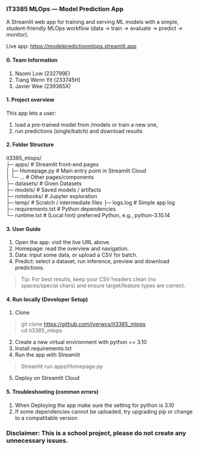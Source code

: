 ### IT3385 MLOps — Model Prediction App

A Streamlit web app for training and serving ML models with a simple, student-friendly MLOps workflow (data → train → evaluate → predict → monitor).

Live app: https://modelpredictionmlops.streamlit.app

#### 0. Team Information
1. Naomi Low (232799E)
2. Tiang Wenn Yit (233745H)
3. Javier Wee (239365X)

#### 1. Project overview

This app lets a user:
1. load a pre-trained model from /models or train a new one,
2. run predictions (single/batch) and download results

#### 2. Folder Structure
it3385_mlops/  
├─ apps/                      # Streamlit front-end pages  
│  ├─ Homepage.py             # Main entry point in Streamlit Cloud  
│  └─ ...                     # Other pages/components  
├─ datasets/                  # Given Datasets  
├─ models/                    # Saved models / artifacts  
├─ notebooks/                 # Jupyter exploration  
├─ temp/                      # Scratch / intermediate files 
├─ logs.log                   # Simple app log  
├─ requirements.txt           # Python dependencies  
└─ runtime.txt                # (Local hint) preferred Python, e.g., python-3.10.14  

#### 3. User Guide
1. Open the app: visit the live URL above.
2. Homepage: read the overview and navigation.
3. Data: input some data, or upload a CSV for batch.
4. Predict: select a dataset, run inference, preview and download predictions.
> Tip: For best results, keep your CSV headers clean (no spaces/special chars) and ensure target/feature types are correct.

#### 4. Run locally (Developer Setup)
1) Clone  
> git clone https://github.com/jverwcs/it3385_mlops  
> cd it3385_mlops
2) Create a new virtual environment with python == 3.10
3) Install requirements.txt
4) Run the app with Streamlit
> Streamlit run apps/Homepage.py
5) Deploy on Streamlit Cloud

#### 5. Troubleshooting (common errors)
1) When Deploying the app make sure the setting for python is 3.10
2) If some dependencies cannot be uploaded, try upgrading pip or change to a compatitable version

### **Disclaimer: This is a school project, please do not create any unnecessary issues.**
